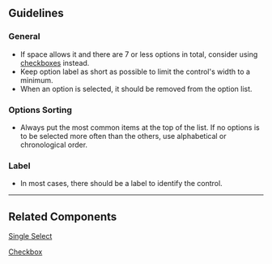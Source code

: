 ## Guidelines

### General

-   If space allows it and there are 7 or less options in total, consider using [checkboxes](#/components/Checkbox) instead.
-   Keep option label as short as possible to limit the control's width to a minimum.
-   When an option is selected, it should be removed from the option list.

### Options Sorting

-   Always put the most common items at the top of the list. If no options is to be selected more often than the others, use alphabetical or chronological order.

### Label

-   In most cases, there should be a label to identify the control.

---

## Related Components

[Single Select](#/components/SingleSelect)

[Checkbox](#/components/Checkbox)
